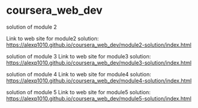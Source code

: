 # coursera_web_dev
solution of module 2

Link to web site for module2 solution:
https://alexp1010.github.io/coursera_web_dev/module2-solution/index.html

solution of module 3
Link to web site for module3 solution:
https://alexp1010.github.io/coursera_web_dev/module3-solution/index.html

solution of module 4
Link to web site for module4 solution:
https://alexp1010.github.io/coursera_web_dev/module4-solution/index.html

solution of module 5
Link to web site for module5 solution:
https://alexp1010.github.io/coursera_web_dev/module5-solution/index.html
